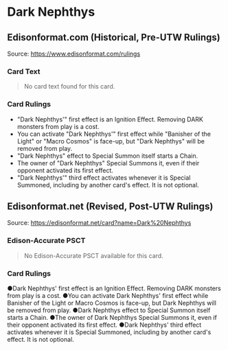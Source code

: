 # Dark Nephthys

## Edisonformat.com (Historical, Pre-UTW Rulings)

Source: https://www.edisonformat.com/rulings

### Card Text

> No card text found for this card.

### Card Rulings

*   "Dark Nephthys'" first effect is an Ignition Effect. Removing DARK monsters from play is a cost.
*   You can activate "Dark Nephthys'" first effect while "Banisher of the Light" or "Macro Cosmos" is face-up, but "Dark Nephthys" will be removed from play.
*   "Dark Nephthys" effect to Special Summon itself starts a Chain.
*   The owner of "Dark Nephthys" Special Summons it, even if their opponent activated its first effect.
*   "Dark Nephthys'" third effect activates whenever it is Special Summoned, including by another card's effect. It is not optional.

## Edisonformat.net (Revised, Post-UTW Rulings)

Source: https://edisonformat.net/card?name=Dark%20Nephthys

### Edison-Accurate PSCT

> No Edison-Accurate PSCT available for this card.

### Card Rulings

●Dark Nephthys' first effect is an Ignition Effect. Removing DARK monsters from play is a cost.
●You can activate Dark Nephthys' first effect while Banisher of the Light or Macro Cosmos is face-up, but Dark Nephthys will be removed from play.
●Dark Nephthys effect to Special Summon itself starts a Chain.
●The owner of Dark Nephthys Special Summons it, even if their opponent activated its first effect.
●Dark Nephthys' third effect activates whenever it is Special Summoned, including by another card's effect. It is not optional.
            